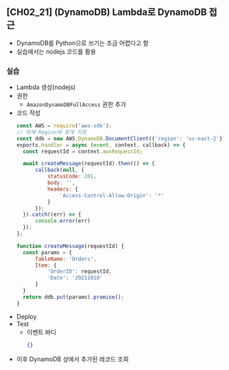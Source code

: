 ## [CH02_21] (DynamoDB) Lambda로 DynamoDB 접근
- DynamoDB를 Python으로 쓰기는 조금 어렵다고 함
- 실습에서는 nodejs 코드를 활용

### 실습
- Lambda 생성(nodejs)
- 권한
  - `AmazonDynamoDBFullAccess` 권한 추가
- 코드 작성
  ```js
  const AWS = require('aws-sdk');
  // 현재 Region에 맞게 지정
  const ddb = new AWS.DynamoDB.DocumentClient({'region': 'us-east-2'});
  exports.handler = async (event, context, callback) => {
    const requestId = context.awsRequestId;

    await createMessage(requestId).then(() => {
        callback(null, {
            statusCode: 201,
            body: '',
            headers: {
                'Access-Control-Allow-Origin': '*'
            }
        });
    }).catch((err) => {
        console.error(err)
    });
  };

  function createMessage(requestId) {
    const params = {
        TableName: 'Orders',
        Item: {
            'OrderID': requestId,
            'Date': '20211010'
        }
    }
    return ddb.put(params).promise();
  }
  ```
- Deploy
- Test
  - 이벤트 바디
    ```json
    {}
    ```
- 이후 DynamoDB 상에서 추가된 레코드 조회
